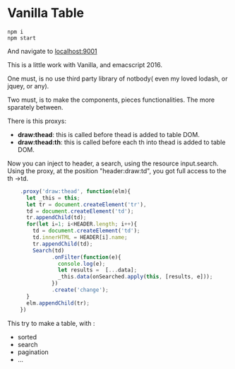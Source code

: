 # Vanilla Table

```npm
npm i
npm start
```

And navigate to [localhost:9001](http://localhost:9001)


This is a little work with Vanilla, and emacscript 2016.

One must, is no use third party library of notbody( even my loved lodash, or jquey, or any).

Two must, is to make the components, pieces functionalities. The more sparately between.

There is this proxys:
- **draw:thead**:  this is called before thead is added to table DOM.
- **draw:thead:th**: this is called before each th into thead is added to table DOM.


Now you can inject to header, a search, using the resource input.search. Using the proxy, at the position "header:draw:td",
you got full access to the th ->td.
```javascript
	.proxy('draw:thead', function(elm){
      let _this = this;
      let tr = document.createElement('tr'),
      td = document.createElement('td');
      tr.appendChild(td);
      for(let i=1; i<HEADER.length; i++){
        td = document.createElement('td');
        td.innerHTML = HEADER[i].name;
        tr.appendChild(td);
        Search(td)
              .onFilter(function(e){
                console.log(e);
                let results =  [...data];
                _this.data(onSearched.apply(this, [results, e]));
              })
              .create('change');
      }
      elm.appendChild(tr);
    })
```



This try to make a table, with :
- sorted
- search
- pagination
- ...

